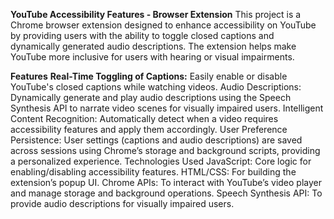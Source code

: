 **YouTube Accessibility Features - Browser Extension**
This project is a Chrome browser extension designed to enhance accessibility on YouTube by providing users with the ability to toggle closed captions and dynamically generated audio descriptions. The extension helps make YouTube more inclusive for users with hearing or visual impairments.

**Features**
**Real-Time Toggling of Captions:** Easily enable or disable YouTube's closed captions while watching videos.
Audio Descriptions: Dynamically generate and play audio descriptions using the Speech Synthesis API to narrate video scenes for visually impaired users.
Intelligent Content Recognition: Automatically detect when a video requires accessibility features and apply them accordingly.
User Preference Persistence: User settings (captions and audio descriptions) are saved across sessions using Chrome’s storage and background scripts, providing a personalized experience.
Technologies Used
JavaScript: Core logic for enabling/disabling accessibility features.
HTML/CSS: For building the extension’s popup UI.
Chrome APIs: To interact with YouTube’s video player and manage storage and background operations.
Speech Synthesis API: To provide audio descriptions for visually impaired users.
